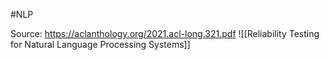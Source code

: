 #NLP

Source: https://aclanthology.org/2021.acl-long.321.pdf
![[Reliability Testing for Natural Language Processing Systems]]